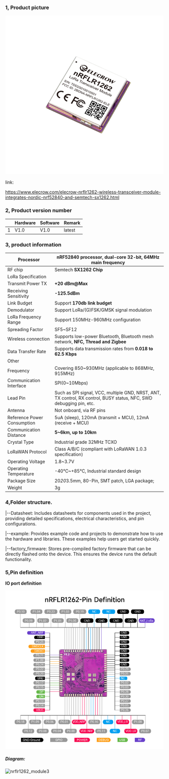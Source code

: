 ### 1, Product picture

![nrflr1262_module1](./nrflr1262_module1.jpg)

link:

https://www.elecrow.com/elecrow-nrflr1262-wireless-transceiver-module-integrates-nordic-nrf52840-and-semtech-sx1262.html



### 2, Product version number

|      | Hardware | Software | Remark |
| ---- | -------- | -------- | ------ |
| 1    | V1.0     | V1.0     | latest |

### 3, product information

| Processor                   | nRF52840 processor, dual-core 32-bit, 64MHz main frequency   |
| --------------------------- | ------------------------------------------------------------ |
| RF chip                     | Semtech **SX1262 Chip**                                      |
| LoRa Specification          |                                                              |
| Transmit Power TX           | **+20 dBm@Max**                                              |
| Receiving Sensitivity       | **-125.5dBm**                                                |
| Link Budget                 | Support **170db link budget**                                |
| Demodulator                 | Support LoRa/(G)FSK/GMSK signal modulation                   |
| LoRa Frequency Range        | Support 150MHz-960MHz configuration                          |
| Spreading Factor            | SF5~SF12                                                     |
| Wireless connection         | Supports low-power Bluetooth, Bluetooth mesh network, **NFC, Thread and Zigbee** |
| Data Transfer Rate          | Supports data transmission rates from **0.018 to 62.5 Kbps** |
| Other                       |                                                              |
| Frequency                   | Covering 850~930MHz (applicable to 868MHz, 915MHz)           |
| Communication Interface     | SPI(0~10Mbps)                                                |
| Lead Pin                    | Such as SPI signal, VCC, multiple GND, NRST, ANT, TX control, RX control, BUSY status, NFC, SWD debugging pin, etc. |
| Antenna                     | Not onboard, via RF pins                                     |
| Reference Power Consumption | 5uA (sleep), 120mA (transmit + MCU), 12mA (receive + MCU)    |
| Communication Distance      | **5~6km, up to 10km**                                        |
| Crystal Type                | Industrial grade 32MHz TCXO                                  |
| LoRaWAN Protocol            | Class A/B/C (compliant with LoRaWAN 1.0.3 specification)     |
| Operating Voltage           | 1.8~3.7V                                                     |
| Operating Temperature       | -40℃~+85℃, Industrial standard design                        |
| Package Size                | 20*20*3.5mm, 80-Pin, SMT patch, LGA package;                 |
| Weight                      | 3g                                                           |

### 4,Folder structure.

|--Datasheet: Includes datasheets for components used in the project, providing detailed specifications, electrical characteristics, and pin configurations.

|--example: Provides example code and projects to demonstrate how to use the hardware and libraries. These examples help users get started quickly.

|--factory_firmware: Stores pre-compiled factory firmware that can be directly flashed onto the device. This ensures the device runs the default functionality.

### 5,Pin definition

**IO port definition**

![nrflr1262_module2](nrflr1262_module2.jpg)

##### Diagram:

![nrflr1262_module3](F:\wiki\lorawan\Elecrow-nRFLR1262-Wireless-Transceiver-Module\git\nrflr1262_module3.jpg)